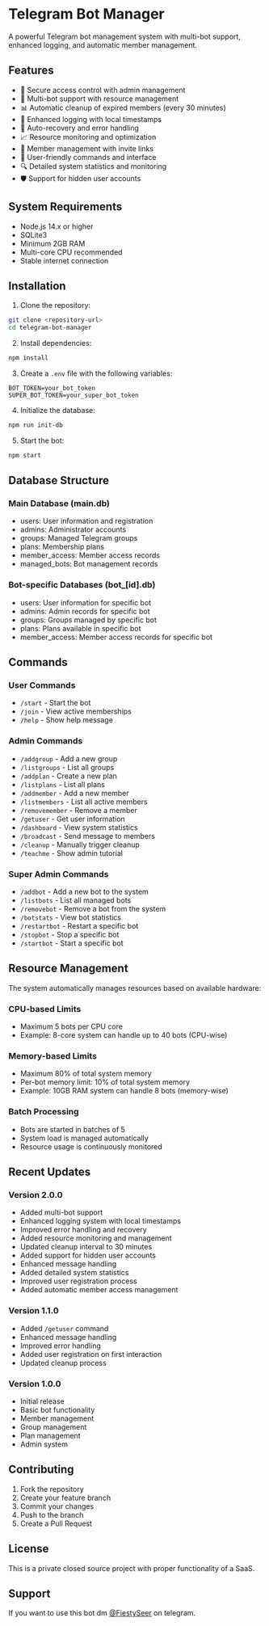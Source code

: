 # Telegram Bot Manager

A powerful Telegram bot management system with multi-bot support, enhanced logging, and automatic member management.

## Features

- 🔐 Secure access control with admin management
- 🤖 Multi-bot support with resource management
- 📊 Automatic cleanup of expired members (every 30 minutes)
- 📝 Enhanced logging with local timestamps
- 🔄 Auto-recovery and error handling
- 📈 Resource monitoring and optimization
- 👥 Member management with invite links
- 📱 User-friendly commands and interface
- 🔍 Detailed system statistics and monitoring
- 🛡️ Support for hidden user accounts

## System Requirements

- Node.js 14.x or higher
- SQLite3
- Minimum 2GB RAM
- Multi-core CPU recommended
- Stable internet connection

## Installation

1. Clone the repository:
```bash
git clone <repository-url>
cd telegram-bot-manager
```

2. Install dependencies:
```bash
npm install
```

3. Create a `.env` file with the following variables:
```env
BOT_TOKEN=your_bot_token
SUPER_BOT_TOKEN=your_super_bot_token
```

4. Initialize the database:
```bash
npm run init-db
```

5. Start the bot:
```bash
npm start
```

## Database Structure

### Main Database (main.db)
- users: User information and registration
- admins: Administrator accounts
- groups: Managed Telegram groups
- plans: Membership plans
- member_access: Member access records
- managed_bots: Bot management records

### Bot-specific Databases (bot_[id].db)
- users: User information for specific bot
- admins: Admin records for specific bot
- groups: Groups managed by specific bot
- plans: Plans available in specific bot
- member_access: Member access records for specific bot

## Commands

### User Commands
- `/start` - Start the bot
- `/join` - View active memberships
- `/help` - Show help message

### Admin Commands
- `/addgroup` - Add a new group
- `/listgroups` - List all groups
- `/addplan` - Create a new plan
- `/listplans` - List all plans
- `/addmember` - Add a new member
- `/listmembers` - List all active members
- `/removemember` - Remove a member
- `/getuser` - Get user information
- `/dashboard` - View system statistics
- `/broadcast` - Send message to members
- `/cleanup` - Manually trigger cleanup
- `/teachme` - Show admin tutorial

### Super Admin Commands
- `/addbot` - Add a new bot to the system
- `/listbots` - List all managed bots
- `/removebot` - Remove a bot from the system
- `/botstats` - View bot statistics
- `/restartbot` - Restart a specific bot
- `/stopbot` - Stop a specific bot
- `/startbot` - Start a specific bot

## Resource Management

The system automatically manages resources based on available hardware:

### CPU-based Limits
- Maximum 5 bots per CPU core
- Example: 8-core system can handle up to 40 bots (CPU-wise)

### Memory-based Limits
- Maximum 80% of total system memory
- Per-bot memory limit: 10% of total system memory
- Example: 10GB RAM system can handle 8 bots (memory-wise)

### Batch Processing
- Bots are started in batches of 5
- System load is managed automatically
- Resource usage is continuously monitored

## Recent Updates

### Version 2.0.0
- Added multi-bot support
- Enhanced logging system with local timestamps
- Improved error handling and recovery
- Added resource monitoring and management
- Updated cleanup interval to 30 minutes
- Added support for hidden user accounts
- Enhanced message handling
- Added detailed system statistics
- Improved user registration process
- Added automatic member access management

### Version 1.1.0
- Added `/getuser` command
- Enhanced message handling
- Improved error handling
- Added user registration on first interaction
- Updated cleanup process

### Version 1.0.0
- Initial release
- Basic bot functionality
- Member management
- Group management
- Plan management
- Admin system

## Contributing

1. Fork the repository
2. Create your feature branch
3. Commit your changes
4. Push to the branch
5. Create a Pull Request

## License

This is a private closed source project with proper functionality of a SaaS.

## Support

If you want to use this bot dm <a href="https://t.me/fiestyseer">@FiestySeer<a> on telegram.
